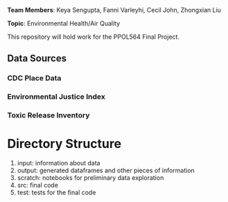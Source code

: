 **Team Members**: Keya Sengupta, Fanni Varleyhi, Cecil John, Zhongxian Liu

**Topic**: Environmental Health/Air Quality

This repository will hold work for the PPOL564 Final Project.

## Data Sources
### CDC Place Data
### Environmental Justice Index
### Toxic Release Inventory

# Directory Structure
1. input: information about data
1. output: generated dataframes and other pieces of information
1. scratch: notebooks for preliminary data exploration
1. src: final code
1. test: tests for the final code
